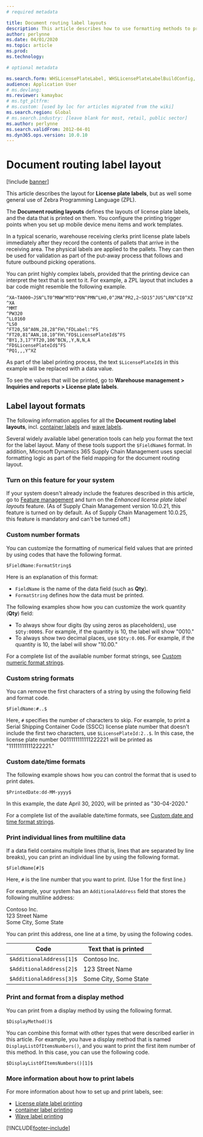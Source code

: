 ```yaml
---
# required metadata

title: Document routing label layouts
description: This article describes how to use formatting methods to print values on labels.
author: perlynne
ms.date: 04/01/2020
ms.topic: article
ms.prod: 
ms.technology: 

# optional metadata

ms.search.form: WHSLicensePlateLabel, WHSLicensePlateLabelBuildConfig, WHSLicensePlateLabel, WHSDocumentRoutingLayout
audience: Application User
# ms.devlang: 
ms.reviewer: kamaybac
# ms.tgt_pltfrm: 
# ms.custom: [used by loc for articles migrated from the wiki]
ms.search.region: Global
# ms.search.industry: [leave blank for most, retail, public sector]
ms.author: perlynne
ms.search.validFrom: 2012-04-01
ms.dyn365.ops.version: 10.0.10
---
```


# Document routing label layout

[!include [banner](../includes/banner.md)]

This article describes the layout for **License plate labels**, but as well some general use of Zebra Programming Language (ZPL).
 
The **Document routing layouts** defines the layouts of license plate labels, and the data that is printed on them. You configure the printing trigger points when you set up mobile device menu items and work templates.

In a typical scenario, warehouse receiving clerks print license plate labels immediately after they record the contents of pallets that arrive in the receiving area. The physical labels are applied to the pallets. They can then be used for validation as part of the put-away process that follows and future outbound picking operations.

You can print highly complex labels, provided that the printing device can interpret the text that is sent to it. For example, a ZPL layout that includes a bar code might resemble the following example.

```dos
^XA~TA000~JSN^LT0^MNW^MTD^PON^PMN^LH0,0^JMA^PR2,2~SD15^JUS^LRN^CI0^XZ
^XA
^MMT
^PW320
^LL0160
^LS0
^FT20,58^A0N,28,28^FH\^FDLabel:^FS
^FT20,81^AAN,18,10^FH\^FD$LicensePlateId$^FS
^BY1,3,17^FT20,106^BCN,,Y,N,N,A
^FD$LicensePlateId$^FS
^PQ1,,,Y^XZ
```

As part of the label printing process, the text `$LicensePlateId$` in this example will be replaced with a data value.

To see the values that will be printed, go to **Warehouse management \> Inquiries and reports \> License plate labels**.

## Label layout formats
The following information applies for all the **Document routing label layouts**, incl. [container labels](configure-container-label-printing.md) and [wave labels](configure-wave-label-printing.md).

Several widely available label generation tools can help you format the text for the label layout. Many of these tools support the `$FieldName$` format. In addition, Microsoft Dynamics 365 Supply Chain Management uses special formatting logic as part of the field mapping for the document routing layout.

### Turn on this feature for your system

If your system doesn't already include the features described in this article, go to [Feature management](../../fin-ops-core/fin-ops/get-started/feature-management/feature-management-overview.md) and turn on the *Enhanced license plate label layouts* feature. (As of Supply Chain Management version 10.0.21, this feature is turned on by default. As of Supply Chain Management 10.0.25, this feature is mandatory and can't be turned off.)

### Custom number formats

You can customize the formatting of numerical field values that are printed by using codes that have the following format.

```dos
$FieldName:FormatString$
```

Here is an explanation of this format:

- `FieldName` is the name of the data field (such as **Qty**).
- `FormatString` defines how the data must be printed.

The following examples show how you can customize the work quantity (**Qty**) field:

- To always show four digits (by using zeros as placeholders), use `$Qty:0000$`. For example, if the quantity is 10, the label will show "0010."
- To always show two decimal places, use `$Qty:0.00$`. For example, if the quantity is 10, the label will show "10.00."

For a complete list of the available number format strings, see [Custom numeric format strings](/dotnet/standard/base-types/custom-numeric-format-strings).

### Custom string formats

You can remove the first characters of a string by using the following field and format code.

```dos
$FieldName:#..$
```

Here, `#` specifies the number of characters to skip. For example, to print a Serial Shipping Container Code (SSCC) license plate number that doesn't include the first two characters, use `$LicensePlateId:2..$`. In this case, the license plate number 0011111111111222221 will be printed as "11111111111222221."

### Custom date/time formats

The following example shows how you can control the format that is used to print dates.

```dos
$PrintedDate:dd-MM-yyyy$
```

In this example, the date April 30, 2020, will be printed as "30-04-2020."

For a complete list of the available date/time formats, see [Custom date and time format strings](/dotnet/standard/base-types/custom-date-and-time-format-strings).

### Print individual lines from multiline data

If a data field contains multiple lines (that is, lines that are separated by line breaks), you can print an individual line by using the following format.

```dos
$FieldName[#]$
```

Here, `#` is the line number that you want to print. (Use 1 for the first line.)

For example, your system has an `AdditionalAddress` field that stores the following multiline address:

Contoso Inc.  
123 Street Name  
Some City, Some State

You can print this address, one line at a time, by using the following codes.

| Code | Text that is printed |
|---|---|
| `$AdditionalAddress[1]$` | Contoso Inc. |
| `$AdditionalAddress[2]$` | 123 Street Name |
| `$AdditionalAddress[3]$` | Some City, Some State |

### Print and format from a display method

You can print from a display method by using the following format.

```dos
$DisplayMethod()$
```

You can combine this format with other types that were described earlier in this article. For example, you have a display method that is named `DisplayListOfItemsNumbers()`, and you want to print the first item number of this method. In this case, you can use the following code.

```dos
$DisplayListOfItemsNumbers()[1]$
```

### More information about how to print labels

For more information about how to set up and print labels, see:
   - [License plate label printing](tasks/license-plate-label-printing.md)
   - [container label printing](configure-container-label-printing.md)
   - [Wave label printing](configure-wave-label-printing.md)

[!INCLUDE[footer-include](../../includes/footer-banner.md)]